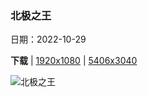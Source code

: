 ### 北极之王

日期：2022-10-29

**下载**  |  [1920x1080](https://cn.bing.com/th?id=OHR.SealRiver_ZH-CN6334858649_1920x1080.jpg)  |  [5406x3040](https://cn.bing.com/th?id=OHR.SealRiver_ZH-CN6334858649_UHD.jpg)

![北极之王](https://cn.bing.com/th?id=OHR.SealRiver_ZH-CN6334858649_1920x1080.jpg "哈德逊湾边缘的北极熊，加拿大 (© Sean Crane/Minden Pictures)")

